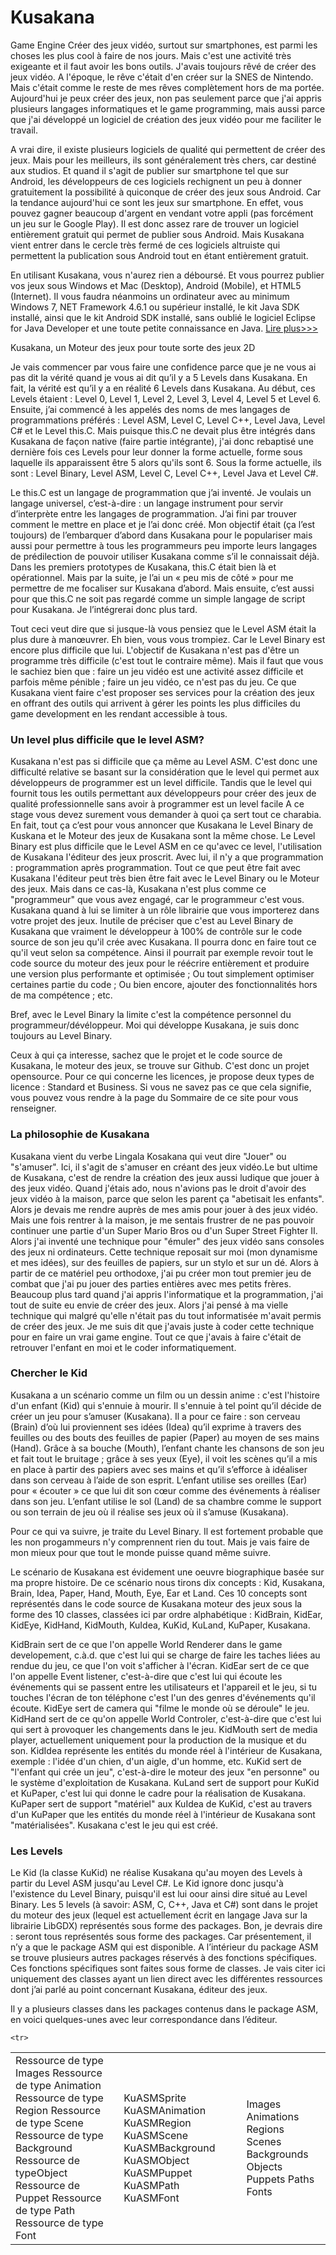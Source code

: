 # Kusakana
Game Engine
Créer des jeux vidéo, surtout sur smartphones, est parmi les choses les plus cool à faire de nos jours. Mais c'est une activité très exigeante et il faut avoir les bons outils. J'avais toujours rêvé de créer des jeux vidéo. A l'époque, le rêve c'était d'en créer sur la SNES de Nintendo. Mais c'était comme le reste de mes rêves complètement hors de ma portée. Aujourd'hui je peux créer des jeux, non pas seulement parce que j'ai appris plusieurs langages informatiques et le game programming, mais aussi parce que j'ai développé un logiciel de création des jeux vidéo pour me faciliter le travail. 

A vrai dire, il existe plusieurs logiciels de qualité qui permettent de créer des jeux. Mais pour les meilleurs, ils sont généralement très chers, car destiné aux studios. Et quand il s'agit de publier sur smartphone tel que sur Android, les développeurs de ces logiciels rechignent un peu à donner gratuitement la possibilité à quiconque de créer des jeux sous Android. Car la tendance aujourd'hui ce sont les jeux sur smartphone. En effet, vous pouvez gagner beaucoup d'argent en vendant votre appli (pas forcément un jeu sur le Google Play). Il est donc assez rare de trouver un logiciel entièrement gratuit qui permet de publier sous Android. Mais Kusakana vient entrer dans le cercle très fermé de ces logiciels altruiste qui permettent la publication sous Android tout en étant entièrement gratuit. 

En utilisant Kusakana, vous n'aurez rien a déboursé. Et vous pourrez publier vos jeux sous Windows et Mac (Desktop), Android (Mobile), et HTML5 (Internet). Il vous faudra néanmoins un ordinateur avec au minimum Windows 7, NET Framework 4.6.1 ou supérieur installé, le kit Java SDK installé, ainsi que le kit Android SDK installé, sans oublié le logiciel Eclipse for Java Developer et une toute petite connaissance en Java. 
<a href= "http://www.negrorevolutio.com/kusakana.html" >Lire plus>>></a>

Kusakana, un Moteur des jeux pour toute sorte des jeux 2D

Je vais commencer par vous faire une confidence parce que je ne vous ai pas dit la vérité quand je vous ai dit qu’il y a 5 Levels dans Kusakana. En fait, la vérité est qu’il y a en réalité 6 Levels dans Kusakana. Au début, ces Levels étaient : Level 0, Level 1, Level 2, Level 3, Level 4, Level 5 et Level 6. Ensuite, j’ai commencé à les appelés des noms de mes langages de programmations préférés : Level ASM, Level C, Level C++, Level Java, Level C# et le Level this.C. Mais puisque this.C ne devait plus être intégrés dans Kusakana de façon native (faire partie intégrante), j'ai donc rebaptisé une dernière fois ces Levels pour leur donner la forme actuelle, forme sous laquelle ils apparaissent être 5 alors qu'ils sont 6. Sous la forme actuelle, ils sont : Level Binary, Level ASM, Level C, Level C++, Level Java et Level C#.

Le this.C est un langage de programmation que j’ai inventé. Je voulais un langage universel, c’est-à-dire : un langage instrument pour servir d’interprète entre les langages de programmation. J’ai fini par trouver comment le mettre en place et je l’ai donc créé. Mon objectif était (ça l’est toujours) de l’embarquer d’abord dans Kusakana pour le populariser mais aussi pour permettre à tous les programmeurs peu importe leurs langages de prédilection de pouvoir utiliser Kusakana comme s’il le connaissait déjà. Dans les premiers prototypes de Kusakana, this.C était bien là et opérationnel. Mais par la suite, je l’ai un « peu mis de côté » pour me permettre de me focaliser sur Kusakana d’abord. Mais ensuite, c’est aussi pour que this.C ne soit pas regardé comme un simple langage de script pour Kusakana. Je l’intégrerai donc plus tard.

Tout ceci veut dire que si jusque-là vous pensiez que le Level ASM était la plus dure à manœuvrer. Eh bien, vous vous trompiez. Car le Level Binary est encore plus difficile que lui.
L'objectif de Kusakana n'est pas d'être un programme très difficile (c'est tout le contraire même). Mais il faut que vous le sachiez bien que : faire un jeu vidéo est une activité assez difficile et parfois même pénible ; faire un jeu vidéo, ce n'est pas du jeu. Ce que Kusakana vient faire c'est proposer ses services pour la création des jeux en offrant des outils qui arrivent à gérer les points les plus difficiles du game development en les rendant accessible à tous.

<h3>Un level plus difficile que le level ASM?</h3>

Kusakana n'est pas si difficile que ça même au Level ASM. C'est donc une difficulté relative se basant sur la considération que le level qui permet aux développeurs de programmer est un level difficile. Tandis que le level qui fournit tous les outils permettant aux développeurs pour créer des jeux de qualité professionnelle sans avoir à programmer est un level facile
A ce stage vous devez surement vous demander à quoi ça sert tout ce charabia. En fait, tout ça c’est pour vous annoncer que Kusakana le Level Binary de Kuskana et le Moteur des jeux de Kusakana sont la même chose.
Le Level Binary est plus difficile que le Level ASM en ce qu'avec ce level, l'utilisation de Kusakana l'éditeur des jeux proscrit. Avec lui, il n'y a que programmation : programmation après programmation. Tout ce que peut être fait avec Kusakana l'éditeur peut très bien être fait avec le Level Binary ou le Moteur des jeux. Mais dans ce cas-là, Kusakana n'est plus comme ce "programmeur" que vous avez engagé, car le programmeur c'est vous. Kusakana quand à lui se limiter à un rôle librairie que vous importerez dans votre projet des jeux.
Inutile de préciser que c'est au Level Binary de Kusakana que vraiment le développeur à 100% de contrôle sur le code source de son jeu qu'il crée avec Kusakana. Il pourra donc en faire tout ce qu'il veut selon sa compétence. Ainsi il pourrait par exemple revoir tout le code source du moteur des jeux pour le réécrire entièrement et produire une version plus performante et optimisée ; Ou tout simplement optimiser certaines partie du code ; Ou bien encore, ajouter des fonctionnalités hors de ma compétence ; etc.

Bref, avec le Level Binary la limite c'est la compétence personnel du programmeur/dévéloppeur. Moi qui développe Kusakana, je suis donc toujours au Level Binary.

Ceux à qui ça interesse, sachez que le projet et le code source de Kusakana, le moteur des jeux, se trouve sur Github. C'est donc un projet opensource. Pour ce qui concerne les licences, je propose deux types de licence : Standard et Business. Si vous ne savez pas ce que cela signifie, vous pouvez vous rendre à la page du Sommaire de ce site pour vous renseigner.

<h3>La philosophie de Kusakana</h3>

Kusakana vient du verbe Lingala Kosakana qui veut dire "Jouer" ou "s'amuser". Ici, il s'agit de s'amuser en créant des jeux vidéo.Le but ultime de Kusakana, c'est de rendre la création des jeux aussi ludique que jouer à des jeux vidéo.
Quand j'étais ado, nous n'avions pas le droit d'avoir des jeux vidéo à la maison, parce que selon les parent ça "abetisait les enfants". Alors je devais me rendre auprès de mes amis pour jouer à des jeux vidéo. Mais une fois rentrer à la maison, je me sentais frustrer de ne pas pouvoir continuer une partie d'un Super Mario Bros ou d'un Super Street Fighter II. Alors j'ai inventé une technique pour "émuler" des jeux vidéo sans consoles des jeux ni ordinateurs. Cette technique reposait sur moi (mon dynamisme et mes idées), sur des feuilles de papiers, sur un stylo et sur un dé. Alors à partir de ce matériel peu orthodoxe, j'ai pu créer mon tout premier jeu de combat que j'ai pu jouer des parties entières avec mes petits frères.
Beaucoup plus tard quand j'ai appris l'informatique et la programmation, j'ai tout de suite eu envie de créer des jeux. Alors j'ai pensé à ma vielle technique qui malgré qu'elle n'était pas du tout informatisée m'avait permis de créer des jeux. Je me suis dit que j'avais juste à coder cette technique pour en faire un vrai game engine. Tout ce que j'avais à faire c'était de retrouver l'enfant en moi et le coder informatiquement.

<h3>Chercher le Kid</h3>

Kusakana a un scénario comme un film ou un dessin anime : c'est l'histoire d'un enfant (Kid) qui s'ennuie à mourir. Il s'ennuie à tel point qu’il décide de créer un jeu pour s’amuser (Kusakana). Il a pour ce faire : son cerveau (Brain) d’où lui proviennent ses idées (Idea) qu’il exprime à travers des feuilles ou des bouts des feuilles de papier (Paper) au moyen de ses mains (Hand). Grâce à sa bouche (Mouth), l’enfant chante les chansons de son jeu et fait tout le bruitage ; grâce à ses yeux (Eye), il voit les scènes qu’il a mis en place à partir des papiers avec ses mains et qu’il s’efforce à idéaliser dans son cerveau à l’aide de son esprit. L’enfant utilise ses oreilles (Ear) pour « écouter » ce que lui dit son cœur comme des événements à réaliser dans son jeu. L’enfant utilise le sol (Land) de sa chambre comme le support ou son terrain de jeu où il réalise ses jeux où il s’amuse (Kusakana).

Pour ce qui va suivre, je traite du Level Binary. Il est fortement probable que les non progammeurs n'y comprennent rien du tout. Mais je vais faire de mon mieux pour que tout le monde puisse quand même suivre.

Le scénario de Kusakana est évidement une oeuvre biographique basée sur ma propre histoire. De ce scénario nous tirons dix concepts : Kid, Kusakana, Brain, Idea, Paper, Hand, Mouth, Eye, Ear et Land. Ces 10 concepts sont représentés dans le code source de Kusakana moteur des jeux sous la forme des 10 classes, classées ici par ordre alphabétique : KidBrain, KidEar, KidEye, KidHand, KidMouth, KuIdea, KuKid, KuLand, KuPaper, Kusakana.

KidBrain sert de ce que l'on appelle World Renderer dans le game developement, c.à.d. que c'est lui qui se charge de faire les taches liées au rendue du jeu, ce que l'on voit s'afficher à l'écran.
KidEar sert de ce que l'on appelle Event listener, c'est-à-dire que c'est lui qui écoute les événements qui se passent entre les utilisateurs et l'appareil et le jeu, si tu touches l'écran de ton téléphone c'est l'un des genres d'événements qu'il écoute.
KidEye sert de camera qui "filme le monde où se déroule" le jeu.
KidHand sert de ce qu'on appelle World Controler, c'est-à-dire que c'est lui qui sert à provoquer les changements dans le jeu.
KidMouth sert de media player, actuellement uniquement pour la production de la musique et du son.
KidIdea représente les entités du monde réel à l'intérieur de Kusakana, exemple : l'idée d'un chien, d'un aigle, d'un homme, etc.
KuKid sert de "l'enfant qui crée un jeu", c'est-à-dire le moteur des jeux "en personne" ou le système d'exploitation de Kusakana.
KuLand sert de support pour KuKid et KuPaper, c'est lui qui donne le cadre pour la réalisation de Kusakana.
KuPaper sert de support "matériel" aux KuIdea de KuKid, c'est au travers d'un KuPaper que les entités du monde réel à l'intérieur de Kusakana sont "matérialisées".
Kusakana c'est le jeu qui est créé.

<h3>Les Levels</h3>

Le Kid (la classe KuKid) ne réalise Kusakana qu'au moyen des Levels à partir du Level ASM jusqu'au Level C#. Le Kid ignore donc jusqu'à l'existence du Level Binary, puisqu'il est lui oour ainsi dire situé au Level Binary.
Les 5 levels (à savoir: ASM, C, C++, Java et C#) sont dans le projet du moteur des jeux (lequel est actuellement écrit en langage Java sur la librairie LibGDX) représentés sous forme des packages. Bon, je devrais dire : seront tous représentés sous forme des packages. Car présentement, il n’y a que le package ASM qui est disponible.
A l’intérieur du package ASM se trouve plusieurs autres packages réservés à des fonctions spécifiques. Ces fonctions spécifiques sont faites sous forme de classes. Je vais citer ici uniquement des classes ayant un lien direct avec les différentes ressources dont j’ai parlé au point concernant Kusakana, éditeur des jeux.

Il y a plusieurs classes dans les packages contenus dans le package ASM, en voici quelques-unes avec leur correspondance dans l’éditeur.

<table>
  <tr>
    <td>
      Ressource de type Images
Ressource de type Animation
Ressource de type Region
Ressource de type Scene
Ressource de type Background
Ressource de typeObject
Ressource de Puppet
Ressource de type Path
Ressource de type Font
    </td>
    <td>
      KuASMSprite
KuASMAnimation
KuASMRegion
KuASMScene
KuASMBackground
KuASMObject
KuASMPuppet
KuASMPath
KuASMFont
    </td>
    <td>
     Images
Animations
Regions
Scenes
Backgrounds
Objects
Puppets
Paths
Fonts
    </td> 

    <tr>
  </table>
